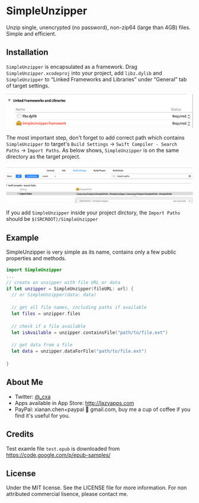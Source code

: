 # SimpleUnzipper

Unzip single, unencrypted (no password), non-zip64 (large than 4GB) files. Simple and efficient.

## Installation

`SimpleUnzipper` is encapsulated as a framework. Drag `SimpleUnzipper.xcodeproj` into your project, add `libz.dylib` and `SimpleUnzipper` to “Linked Frameworks and Libraries” under “General” tab of target settings.

![General Settings](gsettings.png)

The most important step, don't forget to add correct path which contains `SimpleUnzipper` to target's `Build Settings` -> `Swift Compiler - Search Paths` -> `Import Paths`. As below shows, `SimpleUnzipper` is on the same directory as the target project.

![Build Settings Example](bsettings.png)

If you add `SimpleUnzipper` inside your project dirctory, the `Import Paths` should be `$(SRCROOT)/SimpleUnzipper`

## Example

SimpleUnzipper is very simple as its name, contains only a few public properties and methods.

```swift
import SimpleUnzipper
...
// create an unzipper with file URL or data
if let unzipper = SimpleUnzipper(fileURL: url) {
  // or SimpleUnzipper(data: data)
  
  // get all file names, including paths if available
  let files = unzipper.files
  
  // check if a file available
  let isAvailable = unzipper.containsFile("path/to/file.ext")
  
  // get data from a file
  let data = unzipper.dataForFile("path/to/file.ext")
  
}
```
		
## About Me

* Twitter: [@_cxa](https://twitter.com/_cxa)
* Apps available in App Store: <http://lazyapps.com>
* PayPal: xianan.chen+paypal 📧 gmail.com, buy me a cup of coffee if you find it's useful for you.

## Credits

Test examle file `test.epub` is downloaded from <https://code.google.com/p/epub-samples/>

## License

Under the MIT license. See the LICENSE file for more information. For non attributed commercial lisence, please contact me.